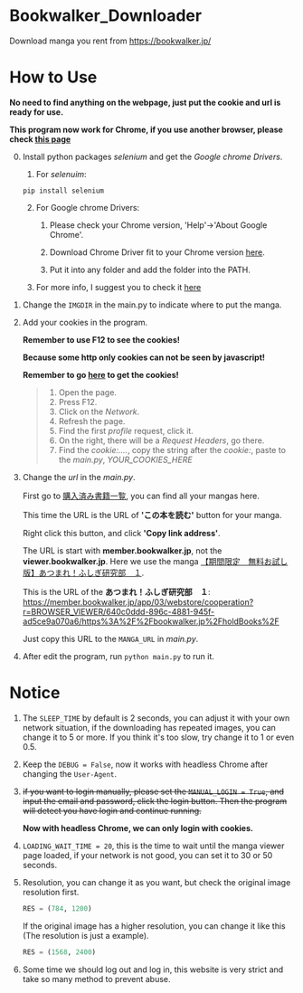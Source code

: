 # Bookwalker_Downloader

Download manga you rent from <https://bookwalker.jp/>

# How to Use

**No need to find anything on the webpage, just put the cookie and url is ready for use.**

**This program now work for Chrome, if you use another browser, please check [this page](https://selenium-python.readthedocs.io/installation.html)**

0.  Install python packages _selenium_ and get the _Google chrome Drivers_.

    1.  For _selenuim_:

    ```shell
    pip install selenium
    ```

    2.  For Google chrome Drivers:

        1.  Please check your Chrome version, 'Help'->'About Google Chrome'.

        2.  Download Chrome Driver fit to your Chrome version [here](https://sites.google.com/a/chromium.org/chromedriver/downloads).

        3.  Put it into any folder and add the folder into the PATH.

    3.  For more info, I suggest you to check it [here](https://selenium-python.readthedocs.io/installation.html)


1.  Change the `IMGDIR` in the main.py to indicate where to put the manga.

2.  Add your cookies in the program.

    **Remember to use F12 to see the cookies!**

    **Because some http only cookies can not be seen by javascript!**

    **Remember to go [here](https://member.bookwalker.jp/app/03/my/profile) to get the cookies!**

    > 1.  Open the page.
    > 2.  Press F12.
    > 3.  Click on the _Network_.
    > 4.  Refresh the page.
    > 5.  Find the first _profile_ request, click it.
    > 6.  On the right, there will be a _Request Headers_, go there.
    > 7.  Find the _cookie:...._, copy the string after the _cookie:_, paste to the _main.py_, _YOUR_COOKIES_HERE_

3.  Change the _url_ in the _main.py_.

    First go to [購入済み書籍一覧](https://bookwalker.jp/holdBooks/), you can find all your mangas here.

    This time the URL is the URL of **'この本を読む'** button for your manga.

    Right click this button, and click **'Copy link address'**.

    The URL is start with **member.bookwalker.jp**, not the **viewer.bookwalker.jp**. Here we use the manga [【期間限定　無料お試し版】あつまれ！ふしぎ研究部　１](https://member.bookwalker.jp/app/03/webstore/cooperation?r=BROWSER_VIEWER/640c0ddd-896c-4881-945f-ad5ce9a070a6/https%3A%2F%2Fbookwalker.jp%2FholdBooks%2F).

    This is the URL of the **あつまれ！ふしぎ研究部　１**: <https://member.bookwalker.jp/app/03/webstore/cooperation?r=BROWSER_VIEWER/640c0ddd-896c-4881-945f-ad5ce9a070a6/https%3A%2F%2Fbookwalker.jp%2FholdBooks%2F>

    Just copy this URL to the `MANGA_URL` in _main.py_.

4.  After edit the program, run `python main.py` to run it.

# Notice

1.  The `SLEEP_TIME` by default is 2 seconds, you can adjust it with your own network situation, if the downloading has repeated images, you can change it to 5 or more. If you think it's too slow, try change it to 1 or even 0.5.

2.  Keep the `DEBUG = False`, now it works with headless Chrome after changing the `User-Agent`.

3.  ~~if you want to login manually, please set the `MANUAL_LOGIN = True`, and input the email and password, click the login button. Then the program will detect you have login and continue running.~~

    **Now with headless Chrome, we can only login with cookies.**

4.  `LOADING_WAIT_TIME = 20`, this is the time to wait until the manga viewer page loaded, if your network is not good, you can set it to 30 or 50 seconds.

5.  Resolution, you can change it as you want, but check the original image resolution first.

    ```python
    RES = (784, 1200)
    ```

    If the original image has a higher resolution, you can change it like this (The resolution is just a example).

    ```python
    RES = (1568, 2400)
    ```

6.  Some time we should log out and log in, this website is very strict and take so many method to prevent abuse.
